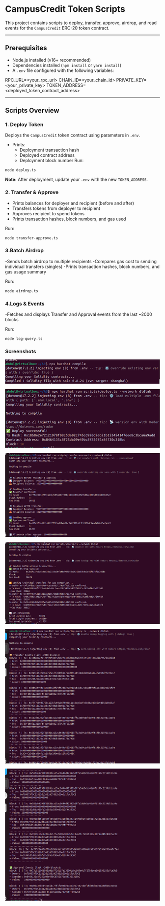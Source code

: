 # CampusCredit Token Scripts

This project contains scripts to deploy, transfer, approve, airdrop, and read events for the `CampusCredit` ERC-20 token contract.

---

## Prerequisites

- Node.js installed (v16+ recommended)
- Dependencies installed (`npm install` or `yarn install`)
- A `.env` file configured with the following variables:

RPC_URL=<your_rpc_url>
CHAIN_ID=<your_chain_id>
PRIVATE_KEY=<your_private_key>
TOKEN_ADDRESS=<deployed_token_contract_address>


---

## Scripts Overview

### 1. Deploy Token

Deploys the `CampusCredit` token contract using parameters in `.env`.

- Prints:
  - Deployment transaction hash
  - Deployed contract address
  - Deployment block number
Run:

```bash
node deploy.ts
```

**Note:** After deployment, update your `.env` with the new `TOKEN_ADDRESS`.

### 2. Transfer & Approve

- Prints balances for deployer and recipient (before and after)
- Transfers tokens from deployer to recipient
- Approves recipient to spend tokens
- Prints transaction hashes, block numbers, and gas used

Run:

```bash
node transfer-approve.ts
``` 
### 3.Batch Airdrop

-Sends batch airdrop to multiple recipients
-Compares gas cost to sending individual transfers (singles)
-Prints transaction hashes, block numbers, and gas usage summary

Run:
```bash
node airdrop.ts
``` 

### 4.Logs & Events

-Fetches and displays Transfer and Approval events from the last ~2000 blocks

Run:
```bash
node log-query.ts
``` 

### Screenshots

![alt text](compile.png)

![alt text](deploy.png)

![alt text](transfer.png)

![alt text](airdrop.png)

![alt text](log.png)

![alt text](log1.png)